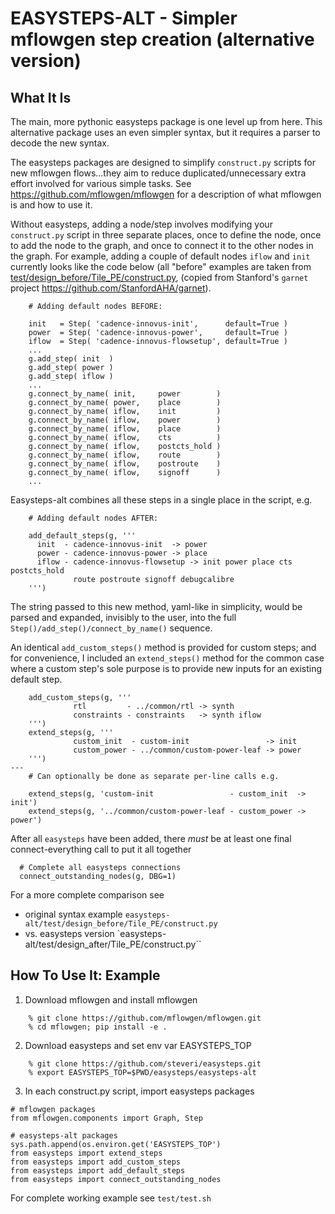 # EASYSTEPS-ALT - Simpler mflowgen step creation (alternative version)

## What It Is

The main, more pythonic easysteps package is one level up from here. This alternative package uses an even simpler syntax, but it requires a parser to decode the new syntax.

The easysteps packages are designed to simplify `construct.py` scripts for new mflowgen flows...they aim to reduce duplicated/unnecessary extra effort involved for various simple tasks. See https://github.com/mflowgen/mflowgen for a description of what mflowgen is and how to use it.

Without easysteps, adding a node/step involves modifying your `construct.py` script in three separate places, once to define the node, once to add the node to the graph, and once to connect it to the other nodes in the graph. For example, adding a couple of default nodes `iflow` and `init` currently looks like the code below (all "before" examples are taken from [test/design_before/Tile_PE/construct.py](https://github.com/steveri/easysteps/blob/master/easysteps-alt/test/design_before/Tile_PE/construct.py), (copied from Stanford's `garnet` project https://github.com/StanfordAHA/garnet).

```
    # Adding default nodes BEFORE:

    init   = Step( 'cadence-innovus-init',      default=True )
    power  = Step( 'cadence-innovus-power',     default=True )
    iflow  = Step( 'cadence-innovus-flowsetup', default=True )
    ...
    g.add_step( init  )
    g.add_step( power )
    g.add_step( iflow )
    ...
    g.connect_by_name( init,     power        )
    g.connect_by_name( power,    place        )
    g.connect_by_name( iflow,    init         )
    g.connect_by_name( iflow,    power        )
    g.connect_by_name( iflow,    place        )
    g.connect_by_name( iflow,    cts          )
    g.connect_by_name( iflow,    postcts_hold )
    g.connect_by_name( iflow,    route        )
    g.connect_by_name( iflow,    postroute    )
    g.connect_by_name( iflow,    signoff      )
    ...
```

Easysteps-alt combines all these steps in a single place in the script, e.g.
```
    # Adding default nodes AFTER:
 
    add_default_steps(g, '''
      init  - cadence-innovus-init  -> power
      power - cadence-innovus-power -> place
      iflow - cadence-innovus-flowsetup -> init power place cts postcts_hold
              route postroute signoff debugcalibre
    ''')
```
The string passed to this new method, yaml-like in simplicity, would be parsed and expanded, invisibly to the user, into the full `Step()/add_step()/connect_by_name()` sequence.

An identical `add_custom_steps()` method is provided for custom steps; and for convenience, I included an `extend_steps()` method for the common case where a custom step's sole purpose is to provide new inputs for an existing default step.
```
    add_custom_steps(g, '''
              rtl         - ../common/rtl -> synth
              constraints - constraints   -> synth iflow
    ''')
    extend_steps(g, '''
              custom_init  - custom-init                 -> init
              custom_power - ../common/custom-power-leaf -> power
    ''')
---
    # Can optionally be done as separate per-line calls e.g.
 
    extend_steps(g, 'custom-init                 - custom_init  -> init')
    extend_steps(g, '../common/custom-power-leaf - custom_power -> power')
```

After all `easysteps` have been added, there *must* be at least one final connect-everything call to put it all together
```
  # Complete all easysteps connections
  connect_outstanding_nodes(g, DBG=1)
```

For a more complete comparison see
* original syntax example `easysteps-alt/test/design_before/Tile_PE/construct.py`
* vs. easysteps version `easysteps-alt/test/design_after/Tile_PE/construct.py``


## How To Use It: Example

1. Download mflowgen and install mflowgen
```
    % git clone https://github.com/mflowgen/mflowgen.git
    % cd mflowgen; pip install -e .
```

2. Download easysteps and set env var EASYSTEPS_TOP
```
    % git clone https://github.com/steveri/easysteps.git
    % export EASYSTEPS_TOP=$PWD/easysteps/easysteps-alt
```
3. In each construct.py script, import easysteps packages
```
# mflowgen packages
from mflowgen.components import Graph, Step

# easysteps-alt packages
sys.path.append(os.environ.get('EASYSTEPS_TOP')
from easysteps import extend_steps
from easysteps import add_custom_steps
from easysteps import add_default_steps
from easysteps import connect_outstanding_nodes
```

For complete working example see `test/test.sh`
